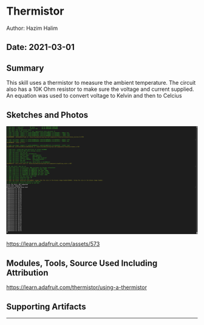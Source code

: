 #  Thermistor

Author: Hazim Halim

Date: 2021-03-01
-----

## Summary
This skill uses a thermistor to measure the ambient temperature.
The circuit also has a 10K Ohm resistor to make sure the voltage and current supplied.
An equation was used to convert voltage to Kelvin and then to Celcius

## Sketches and Photos
![](images/thermistor.png)

https://learn.adafruit.com/assets/573

## Modules, Tools, Source Used Including Attribution
https://learn.adafruit.com/thermistor/using-a-thermistor

## Supporting Artifacts


-----


